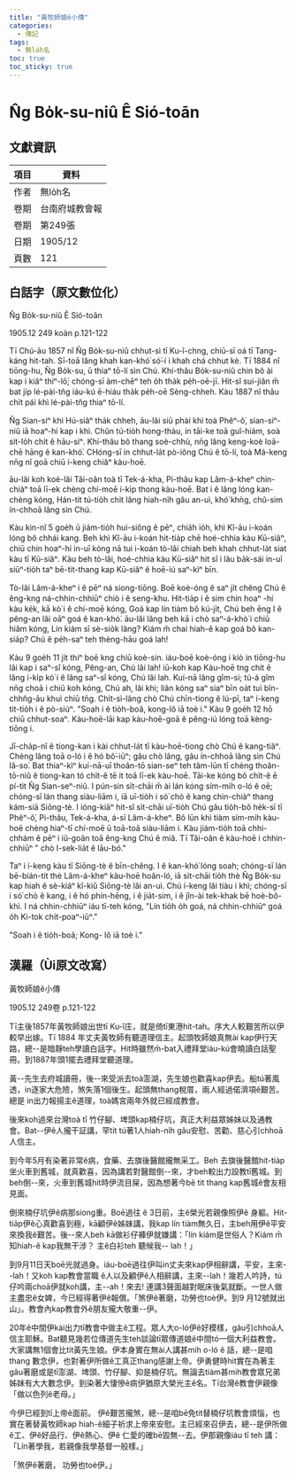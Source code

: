 ```yaml
---
title: "黃牧師娘ê小傳"
categories:
  - 傳記
tags:
  - 無lo̍h名
toc: true
toc_sticky: true
---
```


# N̂g Bo̍k-su-niû Ê Sió-toān

## 文獻資訊

| 項目 | 資料 |
|---|---|
| 作者 | 無lo̍h名 |
| 卷期 | 台南府城教會報 |
| 卷期 | 第249張 |
| 日期 | 1905/12 |
| 頁數 | 121 |

## 白話字（原文數位化）

N̂g Bo̍k-su-niû Ê Sió-toān

1905.12 249 koàn p.121-122

Tī Chú-āu 1857 nî N̂g Bo̍k-su-niû chhut-sì tī Ku-î-chng, chiū-sī oá tī Tang-káng hit-tah. Sī-toā lâng khah kan-khó͘ só͘-í i khah chá chhut kè. Tī 1884 nî tiōng-hu, N̂g Bo̍k-su, ū thiaⁿ tō-lí sìn Chú. Khí-thâu Bo̍k-su-niû chin bô ài kap i kiâⁿ thiⁿ-lō͘; chóng-sī àm-chēⁿ teh o̍h tha̍k pe̍h-oē-jī. Hit-sî sui-jiân m̄ bat ji̍p lé-pài-tn̂g iáu-kú ē-hiáu tha̍k pe̍h-oē Sèng-chheh. Kàu 1887 nî thâu chi̍t pái khì lé-pài-tn̂g thiaⁿ tō-lí.

N̂g Sian-siⁿ khì Hú-siâⁿ tha̍k chheh, āu-lâi siū phài khì toà Phêⁿ-ô͘, sian-siⁿ-niû iā hoaⁿ-hí kap i khì. Chûn tú-tio̍h hong-thàu, in tāi-ke toā guî-hiám, soà sit-lo̍h chi̍t ê hāu-siⁿ. Khí-thâu bô thang soè-chhù, nn̄g lâng keng-koè loā-chē hāng ê kan-khó͘. CHóng-sī in chhut-la̍t pò-iông Chú ê tō-lí, toà Má-keng nn̄g nî goā chiū í-keng chiâⁿ kàu-hoē.

āu-lâi koh koè-lâi Tâi-oân toà tī Tek-á-kha, Pi-thâu kap Lâm-á-kheⁿ chin-chiàⁿ toā lī-ek chèng chí-moē í-ki̍p thong kàu-hoē. Bat i ê lâng lóng kan-chèng kóng, Hán-tit tú-tio̍h chi̍t lâng hiah-ni̍h gâu an-uì, khó͘ khǹg, chû-sim ín-chhoā lâng sìn Chú.

Kàu kin-nî 5 goe̍h ū jiám-tio̍h hui-siông ê pēⁿ, chia̍h io̍h, khì Kî-āu i-koán lóng bô chhái kang. Beh khì Kî-āu i-koán hit-tia̍p chē hoé-chhia kàu Kū-siâⁿ, chiū chin hoaⁿ-hí in-uī kóng nā tuì i-koán tò-lâi chiah beh khah chhut-la̍t siat kàu tī Kū-siâⁿ. Kàu beh tò-lâi, hoé-chhia kàu Kū-siâⁿ hit sî i lâu ba̍k-sái in-uī siūⁿ-tio̍h taⁿ bē-tit-thang kap Kū-siâⁿ ê hoē-iú saⁿ-kìⁿ bīn.

Tò-lâi Lâm-á-kheⁿ i ê pēⁿ ná siong-tiōng. Boē koè-óng ê saⁿ ji̍t chêng Chú ê êng-kng ná-chhin-chhiūⁿ chiò i ê seng-khu. Hit-tia̍p i ê sim chin hoaⁿ -hí kàu ke̍k, kā kò͘ i ê chí-moē kóng, Goá kap lín tiàm bô kú-ji̍t, Chú beh ēng I ê pêng-an lâi oāⁿ goá ê kan-khó͘. āu-lâi lâng beh kā i chò saⁿ-á-khò͘ i chiū hiâm kóng, Lín kiám sī sè-sio̍k lâng? Kiám m̄ chai hiah-ê kap goá bô kan-sia̍p? Chú ê pe̍h-saⁿ teh thèng-hāu goá lah!

Kàu 9 goe̍h 11 ji̍t thiⁿ boē kng chiū koè-sin. iáu-boē koè-óng i kiò in tiōng-hu lâi kap i saⁿ-sî kóng, Pêng-an, Chú lâi lah! iū-koh kap Kàu-hoē tng chit ê lâng í-ki̍p kò͘ i ê lâng saⁿ-sî kóng, Chú lâi lah. Kuí-nā lâng gîm-si; tú-á gîm nn̄g choā i chiū koh kóng, Chú ah, lâi khì; liân kóng saⁿ siaⁿ bīn oa̍t tuì bîn-chhn̂g-āu khuì chiū tn̄g. Chi̍t-sì-lâng chò Chú chīn-tiong ê lú-pī, taⁿ í-keng tit-tio̍h i ê pò-siúⁿ. "Soah i ê tio̍h-boâ, kong-lô iā toè i." Kàu 9 goe̍h 12 hō chiū chhut-soaⁿ. Kàu-hoē-lāi kap kàu-hoē-goā ê pêng-iú lóng toā kèng-tiōng i.

Jī-cha̍p-nî ê tiong-kan i kài chhut-la̍t tī kàu-hoē-tiong chò Chú ê kang-tiâⁿ. Chèng lâng toā o-ló i ê hó bô͘-iūⁿ; gâu chò lâng, gâu ín-chhoā lâng sìn Chú Iâ-so͘. Bat thiaⁿ-kìⁿ kuí-nā-uī thoân-tō sian-seⁿ teh tâm-lūn tī chèng thoân-tō-niû ê tiong-kan tó chi̍t-ê tē it toā lī-ek kàu-hoē. Tāi-ke kóng bô chi̍t-ê ē pí-tit N̂g Sian-seⁿ-niû. I pún-sin si̍t-chāi m̄ ài lán kóng sím-mi̍h o-ló ê oē; chóng-sī lán thang siàu-liām i, iā uī-tio̍h i só͘ chò ê kang chin-chiàⁿ thang kám-siā Siōng-tè. I ióng-kiāⁿ hit-sî si̍t-chāi uī-tio̍h Chú gâu tio̍h-bô he̍k-sī tī Phêⁿ-ô͘, Pi-thâu, Tek-á-kha, á-sī Lâm-á-kheⁿ. Bô lūn khì tiàm sím-mi̍h kàu-hoē chèng hiaⁿ-tī chí-moē ū toā-toā siàu-liām i. Kàu jiám-tio̍h toā chhi-chhám ê pēⁿ i iû-goân toā êng-kng Chú ê miâ. Tī Tâi-oân ê kàu-hoē i chhin-chhiūⁿ " chò I-sek-lia̍t ê lāu-bó."

Taⁿ i í-keng kàu tī Siōng-tè ê bīn-chêng. I ê kan-khó͘ lóng soah; chóng-sī lán bē-bián-tit thè Lâm-á-kheⁿ kàu-hoē hoân-ló, iā si̍t-chāi tio̍h thè N̂g Bo̍k-su kap hiah ê sè-kiáⁿ kî-kiû Siōng-tè lâi an-uì. Chú í-keng lâi tiàu i khì; chóng-sī i só͘ chò ê kang, i ê hó phín-hēng, i ê jia̍t-sim, i ê jîn-ài tek-khak bē hoè-bô-khì. I ná chhin-chhiūⁿ iáu tī-teh kóng, "Lín tio̍h o̍h goá, ná chhin-chhiūⁿ goá o̍h Ki-tok chi̍t-poaⁿ-iūⁿ."

"Soah i ê tio̍h-boâ; Kong- lô iā toè i."

## 漢羅（Ùi原文改寫）

黃牧師娘ê小傳

1905.12 249卷 p.121-122

Tī主後1857年黃牧師娘出世tī Ku-î庄，就是倚tī東港hit-tah。序大人較艱苦所以伊較早出嫁。Tī 1884 年丈夫黃牧師有聽道理信主。起頭牧師娘真無ài kap伊行天路，總--是暗靜teh學讀白話字。Hit時雖然m̄-bat入禮拜堂iáu-kú會曉讀白話聖冊。到1887年頭1擺去禮拜堂聽道理。

黃--先生去府城讀冊，後--來受派去toà澎湖，先生娘也歡喜kap伊去。船tú著風透，in逐家大危險，煞失落1個後生。起頭無thang稅厝，兩人經過偌濟項ê艱苦。總是 in出力報揚主ê道理，toà媽宮兩年外就已經成教會。

後來koh過來台灣toà tī 竹仔腳、埤頭kap楠仔坑，真正大利益眾姊妹以及通教會。Bat--伊ê人攏干証講，罕tit tú著1人hiah-ni̍h gâu安慰、苦勸、慈心引chhoā人信主。

到今年5月有染著非常ê病，食藥、去旗後醫館攏無采工。Beh 去旗後醫館hit-tia̍p 坐火車到舊城，就真歡喜，因為講若對醫館倒--來，才beh較出力設教tī舊城。到beh倒--來，火車到舊城hit時伊流目屎，因為想著今bē tit thang kap舊城ê會友相見面。

倒來楠仔坑伊ê病那siong重。Boē過往 ê 3日前，主ê榮光若親像照伊ê 身軀。Hit-tia̍p伊ê心真歡喜到極，kā顧伊ê姊妹講，我kap lín tiàm無久日，主beh用伊ê平安來換我ê艱苦。後--來人beh kā做衫仔褲伊就嫌講：「lín kiám是世俗人？Kiám m̄知hiah-ê kap我無干涉？ 主ê白衫teh 聽候我-- lah！」

到9月11日天boē光就過身。iáu-boē過往伊叫in丈夫來kap伊相辭講，平安，主來--lah！又koh kap教會當職 ê人以及顧伊ê人相辭講，主來--lah！幾若人吟詩，tú仔吟兩choā伊就koh講，主--ah！來去! 連講3聲面越對眠床後氣就斷。一世人做主盡忠ê女婢，今已經得著伊ê報償。「煞伊ê著磨，功勞也toè伊。到9 月12號就出山」。教會內kap教會外ê朋友攏大敬重--伊。

20年ê中間伊kài出力tī教會中做主ê工程。眾人大o-ló伊ê好模樣，gâu引chhoā人信主耶穌。Bat聽見幾若位傳道先生teh談論tī眾傳道娘ê中間tó一個大利益教會。大家講無1個會比tit黃先生娘。伊本身實在無ài人講甚mih o-ló ê 話，總--是咱thang 數念伊，也對著伊所做ê工真正thang感謝上帝。伊勇健時hit實在為著主gâu著磨或是tī澎湖、埤頭、竹仔腳、抑是楠仔坑。無論去tiàm甚mih教會眾兄弟姊妹有大大數念伊。到染著大悽慘ê病伊猶原大榮光主ê名。Tī台灣ê教會伊親像「做以色列ê老母。」

今伊已經到tī上帝ê面前。 伊ê艱苦攏煞，總--是咱bē免tit替楠仔坑教會煩惱，也實在著替黃牧師kap hiah-ê細子祈求上帝來安慰。主已經來召伊去，總--是伊所做ê工、伊ê好品行、伊ê熱心、伊ê 仁愛的確bē毀無--去。伊那親像iáu tī teh 講：「Lín著學我，若親像我學基督一般樣。」

「煞伊ê著磨， 功勞也toè伊。」
